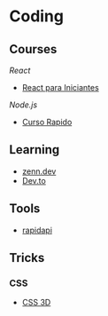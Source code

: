 # Coding

## Courses
*React*
* [React para Iniciantes](https://www.udemy.com/course/react-para-iniciantes-free/)

*Node.js*
* [Curso Rapido](https://www.youtube.com/watch?v=XN705pQeoyU&list=PLx4x_zx8csUjFC41ev2qX5dnr-0ThpoXE)

## Learning
* [zenn.dev](https://zenn.dev/)
* [Dev.to](https://dev.to/)

## Tools
* [rapidapi](https://rapidapi.com/hub)

## Tricks
### CSS
* [CSS 3D](https://vinceumo.github.io/devNotes/CSS/css-3d-scrolling-on-the-z-axis/)
